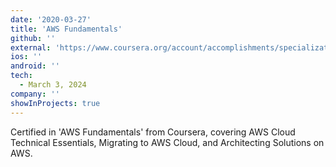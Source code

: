 ```yaml
---
date: '2020-03-27'
title: 'AWS Fundamentals'
github: ''
external: 'https://www.coursera.org/account/accomplishments/specialization/TGWPUG4H4N2U?utm_source=link&utm_medium=certificate&utm_content=cert_image&utm_campaign=sharing_cta&utm_product=s12n'
ios: ''
android: ''
tech:
  - March 3, 2024
company: ''
showInProjects: true
---
```


Certified in 'AWS Fundamentals' from Coursera, covering AWS Cloud Technical Essentials, Migrating to AWS Cloud, and Architecting Solutions on AWS.